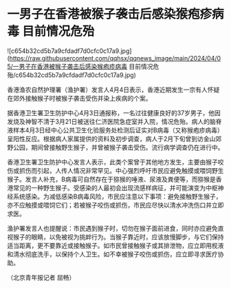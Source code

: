 # 一男子在香港被猴子袭击后感染猴疱疹病毒 目前情况危殆

![c654b32cd5b7a9cfdadf7d0cfc0c17a9.jpg](https://raw.githubusercontent.com/qqhsx/qqnews_image/main/2024/04/05/一男子在香港被猴子袭击后感染猴疱疹病毒 目前情况危殆/c654b32cd5b7a9cfdadf7d0cfc0c17a9.jpg)

香港渔农自然护理署（渔护署）发言人4月4日表示，香港近期发生一宗有人怀疑在郊外接触猴子时被猴子袭击受伤并染上疾病的个案。

据香港卫生署卫生防护中心4月3日通报称，一名过往健康良好的37岁男子，他因发烧及神智不清于3月21日被送往仁济医院急症室并入院，情况危殆。病人的脑脊液样本4月3日经中心公共卫生化验服务处检测后证实对B病毒（又称猴疱疹病毒）呈阳性反应。根据病人家属提供的资料及初步调查，病人于2月下旬曾到访金山郊野公园，期间曾接触野生猴子，并曾被猴子袭击受伤。流行病学调查仍在进行中。

香港卫生署卫生防护中心发言人表示，此类个案曾于其他地方发生，主要由猴子咬伤或抓伤而引起，人传人情况非常罕见。中心强烈呼吁市民应避免触摸或喂饲野生猴子。发言人补充，B病毒可自然存在于猕猴的唾液、尿液及粪便等，而猕猴是香港常见的一种野生猴子。受感染的人最初会出现流感样病征，并可能演变为中枢神经系统感染。为减低感染B病毒风险，市民应注意以下事项：避免接触野生猴子，亦不应触摸或喂饲它们；若被猴子咬伤或抓伤，市民应尽快以清水冲洗伤口并立即求医。

渔护署发言人也提醒说：市民遇到猴子时，切勿在猴子面前进食，同时亦应避免直视猴子的眼睛，以免被视为挑衅行为。当猴子靠近时，应该放慢脚步，与它们保持适当距离，更不要靠近或接触猴子。如市民曾接触猴子或其排泄物，应立即用枧液和清水彻底洗手，以保持个人卫生。如不幸被猴子咬伤或抓伤，应立即寻求医疗协助。

（北京青年报记者 屈畅）

